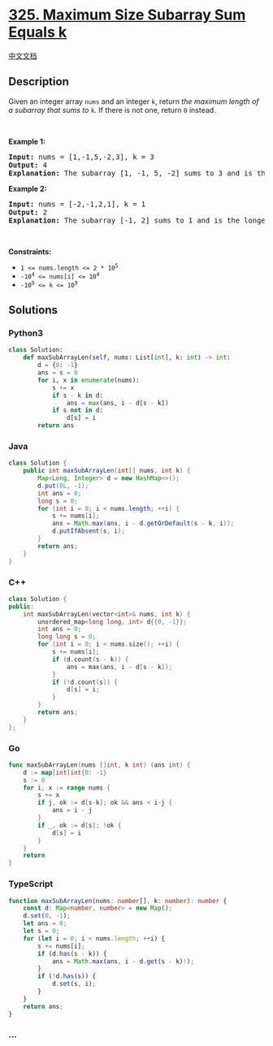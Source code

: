 # [325. Maximum Size Subarray Sum Equals k](https://leetcode.com/problems/maximum-size-subarray-sum-equals-k)

[中文文档](/solution/0300-0399/0325.Maximum%20Size%20Subarray%20Sum%20Equals%20k/README.md)

## Description

<p>Given an integer array <code>nums</code> and an integer <code>k</code>, return <em>the maximum length of a </em><span data-keyword="subarray"><em>subarray</em></span><em> that sums to</em> <code>k</code>. If there is not one, return <code>0</code> instead.</p>

<p>&nbsp;</p>
<p><strong class="example">Example 1:</strong></p>

<pre>
<strong>Input:</strong> nums = [1,-1,5,-2,3], k = 3
<strong>Output:</strong> 4
<strong>Explanation:</strong> The subarray [1, -1, 5, -2] sums to 3 and is the longest.
</pre>

<p><strong class="example">Example 2:</strong></p>

<pre>
<strong>Input:</strong> nums = [-2,-1,2,1], k = 1
<strong>Output:</strong> 2
<strong>Explanation:</strong> The subarray [-1, 2] sums to 1 and is the longest.
</pre>

<p>&nbsp;</p>
<p><strong>Constraints:</strong></p>

<ul>
	<li><code>1 &lt;= nums.length &lt;= 2 * 10<sup>5</sup></code></li>
	<li><code>-10<sup>4</sup> &lt;= nums[i] &lt;= 10<sup>4</sup></code></li>
	<li><code>-10<sup>9</sup>&nbsp;&lt;= k &lt;= 10<sup>9</sup></code></li>
</ul>

## Solutions

<!-- tabs:start -->

### **Python3**

```python
class Solution:
    def maxSubArrayLen(self, nums: List[int], k: int) -> int:
        d = {0: -1}
        ans = s = 0
        for i, x in enumerate(nums):
            s += x
            if s - k in d:
                ans = max(ans, i - d[s - k])
            if s not in d:
                d[s] = i
        return ans
```

### **Java**

```java
class Solution {
    public int maxSubArrayLen(int[] nums, int k) {
        Map<Long, Integer> d = new HashMap<>();
        d.put(0L, -1);
        int ans = 0;
        long s = 0;
        for (int i = 0; i < nums.length; ++i) {
            s += nums[i];
            ans = Math.max(ans, i - d.getOrDefault(s - k, i));
            d.putIfAbsent(s, i);
        }
        return ans;
    }
}
```

### **C++**

```cpp
class Solution {
public:
    int maxSubArrayLen(vector<int>& nums, int k) {
        unordered_map<long long, int> d{{0, -1}};
        int ans = 0;
        long long s = 0;
        for (int i = 0; i < nums.size(); ++i) {
            s += nums[i];
            if (d.count(s - k)) {
                ans = max(ans, i - d[s - k]);
            }
            if (!d.count(s)) {
                d[s] = i;
            }
        }
        return ans;
    }
};
```

### **Go**

```go
func maxSubArrayLen(nums []int, k int) (ans int) {
	d := map[int]int{0: -1}
	s := 0
	for i, x := range nums {
		s += x
		if j, ok := d[s-k]; ok && ans < i-j {
			ans = i - j
		}
		if _, ok := d[s]; !ok {
			d[s] = i
		}
	}
	return
}
```

### **TypeScript**

```ts
function maxSubArrayLen(nums: number[], k: number): number {
    const d: Map<number, number> = new Map();
    d.set(0, -1);
    let ans = 0;
    let s = 0;
    for (let i = 0; i < nums.length; ++i) {
        s += nums[i];
        if (d.has(s - k)) {
            ans = Math.max(ans, i - d.get(s - k)!);
        }
        if (!d.has(s)) {
            d.set(s, i);
        }
    }
    return ans;
}
```

### **...**

```

```

<!-- tabs:end -->
